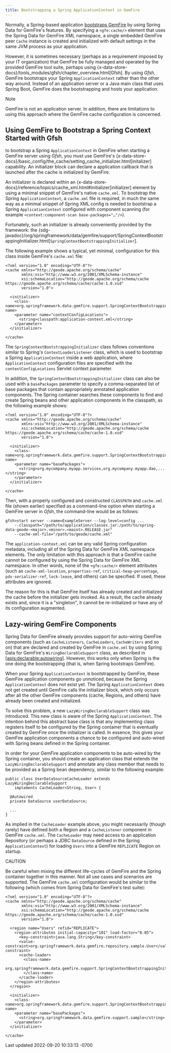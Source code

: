 ```yaml
---
title: Bootstrapping a Spring ApplicationContext in GemFire
---
```


<!-- 
 Copyright (c) VMware, Inc. 2022. All rights reserved.
 Licensed to the Apache Software Foundation (ASF) under one or more contributor license
 agreements. See the NOTICE file distributed with this work for additional information regarding
 copyright ownership. The ASF licenses this file to You under the Apache License, Version 2.0 (the
 "License"); you may not use this file except in compliance with the License. You may obtain a
 copy of the License at
 
 http://www.apache.org/licenses/LICENSE-2.0
 
 Unless required by applicable law or agreed to in writing, software distributed under the License
 is distributed on an "AS IS" BASIS, WITHOUT WARRANTIES OR CONDITIONS OF ANY KIND, either express
 or implied. See the License for the specific language governing permissions and limitations under
 the License.
-->

<!--
Licensed to the Apache Software Foundation (ASF) under one or more
contributor license agreements.  See the NOTICE file distributed with
this work for additional information regarding copyright ownership.
The ASF licenses this file to You under the Apache License, Version 2.0
(the "License"); you may not use this file except in compliance with
the License.  You may obtain a copy of the License at

     http://www.apache.org/licenses/LICENSE-2.0

Unless required by applicable law or agreed to in writing, software
distributed under the License is distributed on an "AS IS" BASIS,
WITHOUT WARRANTIES OR CONDITIONS OF ANY KIND, either express or implied.
See the License for the specific language governing permissions and
limitations under the License.
-->









Normally, a Spring-based application [bootstraps
GemFire](#bootstrap) by using Spring Data for GemFire's features. By
specifying a `<gfe:cache/>` element that uses the Spring Data for GemFire XML
namespace, a single embedded GemFire peer `Cache` instance is
created and initialized with default settings in the same JVM process as
your application.



However, it is sometimes necessary (perhaps as a requirement imposed by
your IT organization) that GemFire be fully managed and
operated by the provided GemFire tool suite, perhaps using
{x-data-store-docs}/tools_modules/gfsh/chapter_overview.html\[Gfsh\]. By
using *Gfsh*, GemFire bootstraps your Spring
`ApplicationContext` rather than the other way around. Instead of an
application server or a Java main class that uses Spring Boot,
GemFire does the bootstrapping and hosts your application.




Note
</div></td>
<td class="content">GemFire is not an application server. In
addition, there are limitations to using this approach where the
GemFire cache configuration is concerned.</td>
</tr>
</tbody>
</table>





## Using GemFire to Bootstrap a Spring Context Started with Gfsh




to bootstrap a Spring `ApplicationContext` in GemFire
when starting a GemFire server using *Gfsh*, you must use
GemFire's
{x-data-store-docs}/basic_config/the_cache/setting_cache_initializer.html\[initalizer\]
capability. An initializer block can declare a application callback that
is launched after the cache is initialized by GemFire.



An initializer is declared within an
{x-data-store-docs}/reference/topics/cache_xml.html#initializer\[initializer\]
element by using a minimal snippet of GemFire's native
`cache.xml`. To bootstrap the Spring `ApplicationContext`, a `cache.xml`
file is required, in much the same way as a minimal snippet of Spring
XML config is needed to bootstrap a Spring `ApplicationContext`
configured with component scanning (for example
`<context:component-scan base-packages="…​"/>`).



Fortunately, such an initializer is already conveniently provided by the
framework: the
{sdg-javadoc}/org/springframework/data/gemfire/support/SpringContextBootstrappingInitializer.html\[`SpringContextBootstrappingInitializer`\].



The following example shows a typical, yet minimal, configuration for
this class inside GemFire's `cache.xml` file:




```highlight
<?xml version="1.0" encoding="UTF-8"?>
<cache xmlns="http://geode.apache.org/schema/cache"
       xmlns:xsi="http://www.w3.org/2001/XMLSchema-instance"
       xsi:schemaLocation="http://geode.apache.org/schema/cache https://geode.apache.org/schema/cache/cache-1.0.xsd"
       version="1.0">

  <initializer>
    <class-name>org.springframework.data.gemfire.support.SpringContextBootstrappingInitializer</class-name>
    <parameter name="contextConfigLocations">
      <string>classpath:application-context.xml</string>
    </parameter>
  </initializer>

</cache>
```




The `SpringContextBootstrappingInitializer` class follows conventions
similar to Spring's `ContextLoaderListener` class, which is used to
bootstrap a Spring `ApplicationContext` inside a web application, where
`ApplicationContext` configuration files are specified with the
`contextConfigLocations` Servlet context parameter.



In addition, the `SpringContextBootstrappingInitializer` class can also
be used with a `basePackages` parameter to specify a comma-separated
list of base packages that contain appropriately annotated application
components. The Spring container searches these components to find and
create Spring beans and other application components in the classpath,
as the following example shows:




```highlight
<?xml version="1.0" encoding="UTF-8"?>
<cache xmlns="http://geode.apache.org/schema/cache"
       xmlns:xsi="http://www.w3.org/2001/XMLSchema-instance"
       xsi:schemaLocation="http://geode.apache.org/schema/cache https://geode.apache.org/schema/cache/cache-1.0.xsd"
       version="1.0">

  <initializer>
    <class-name>org.springframework.data.gemfire.support.SpringContextBootstrappingInitializer</class-name>
    <parameter name="basePackages">
      <string>org.mycompany.myapp.services,org.mycompany.myapp.dao,...</string>
    </parameter>
  </initializer>

</cache>
```




Then, with a properly configured and constructed `CLASSPATH` and
`cache.xml` file (shown earlier) specified as a command-line option when
starting a GemFire server in *Gfsh*, the command-line would be
as follows:




```highlight
gfsh>start server --name=ExampleServer --log-level=config ...
    --classpath="/path/to/application/classes.jar:/path/to/spring-data-geode-<major>.<minor>.<maint>.RELEASE.jar"
    --cache-xml-file="/path/to/geode/cache.xml"
```




The `application-context.xml` can be any valid Spring configuration
metadata, including all of the Spring Data for GemFire XML namespace elements. The
only limitation with this approach is that a GemFire cache
cannot be configured by using the Spring Data for GemFire XML namespace. In other
words, none of the `<gfe:cache/>` element attributes (such as
`cache-xml-location`, `properties-ref`, `critical-heap-percentage`,
`pdx-serializer-ref`, `lock-lease`, and others) can be specified. If
used, these attributes are ignored.



The reason for this is that GemFire itself has already created
and initialized the cache before the initializer gets invoked. As a
result, the cache already exists and, since it is a "singleton", it
cannot be re-initialized or have any of its configuration augmented.





## Lazy-wiring GemFire Components




Spring Data for GemFire already provides support for auto-wiring GemFire
components (such as `CacheListeners`, `CacheLoaders`, `CacheWriters` and
so on) that are declared and created by GemFire in `cache.xml`
by using Spring Data for GemFire's `WiringDeclarableSupport` class, as described
in [\[apis:declarable:autowiring\]](#apis:declarable:autowiring).
However, this works only when Spring is the one doing the bootstrapping
(that is, when Spring bootstraps GemFire).



When your Spring `ApplicationContext` is bootstrapped by
GemFire, these GemFire application components go
unnoticed, because the Spring `ApplicationContext` does not exist yet.
The Spring `ApplicationContext` does not get created until
GemFire calls the initializer block, which only occurs after
all the other GemFire components (cache, Regions, and others)
have already been created and initialized.



To solve this problem, a new `LazyWiringDeclarableSupport` class was
introduced. This new class is aware of the Spring `ApplicationContext`.
The intention behind this abstract base class is that any implementing
class registers itself to be configured by the Spring container that is
eventually created by GemFire once the initializer is called.
In essence, this gives your GemFire application components a
chance to be configured and auto-wired with Spring beans defined in the
Spring container.



In order for your GemFire application components to be
auto-wired by the Spring container, you should create an application
class that extends the `LazyWiringDeclarableSupport` and annotate any
class member that needs to be provided as a Spring bean dependency,
similar to the following example:




```highlight
public class UserDataSourceCacheLoader extends LazyWiringDeclarableSupport
    implements CacheLoader<String, User> {

  @Autowired
  private DataSource userDataSource;

  ...
}
```




As implied in the `CacheLoader` example above, you might necessarily
(though rarely) have defined both a Region and a `CacheListener`
component in GemFire `cache.xml`. The `CacheLoader` may need
access to an application Repository (or perhaps a JDBC `DataSource`
defined in the Spring `ApplicationContext`) for loading `Users` into a
GemFire `REPLICATE` Region on startup.



CAUTION


<div class="exampleblock">



Be careful when mixing the different life-cycles of GemFire
and the Spring container together in this manner. Not all use cases and
scenarios are supported. The GemFire `cache.xml` configuration
would be similar to the following (which comes from Spring Data for GemFire's test
suite):




```highlight
<?xml version="1.0" encoding="UTF-8"?>
<cache xmlns="http://geode.apache.org/schema/cache"
       xmlns:xsi="http://www.w3.org/2001/XMLSchema-instance"
       xsi:schemaLocation="http://geode.apache.org/schema/cache https://geode.apache.org/schema/cache/cache-1.0.xsd"
       version="1.0">

  <region name="Users" refid="REPLICATE">
    <region-attributes initial-capacity="101" load-factor="0.85">
      <key-constraint>java.lang.String</key-constraint>
      <value-constraint>org.springframework.data.gemfire.repository.sample.User</value-constraint>
      <cache-loader>
        <class-name>
          org.springframework.data.gemfire.support.SpringContextBootstrappingInitializerIntegrationTests$UserDataStoreCacheLoader
        </class-name>
      </cache-loader>
    </region-attributes>
  </region>

  <initializer>
    <class-name>org.springframework.data.gemfire.support.SpringContextBootstrappingInitializer</class-name>
    <parameter name="basePackages">
      <string>org.springframework.data.gemfire.support.sample</string>
    </parameter>
  </initializer>

</cache>
```








<div id="footer">

<div id="footer-text">

Last updated 2022-09-20 10:33:13 -0700


